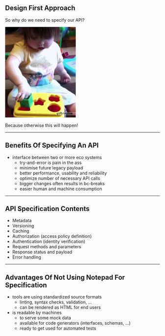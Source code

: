 ## Design First Approach

So why do we need to specify our API? <!-- .element: class="fragment" data-fragment-index="1" -->

![When the API is too much trouble...](../images/01-why.gif "When the API is too much trouble...") <!-- .element: class="fragment" data-fragment-index="3" -->

Because otherwise this will happen! <!-- .element: class="fragment" data-fragment-index="2" -->

---

## Benefits Of Specifying An API

* interface between two or more eco systems <!-- .element: class="fragment" -->
  * try-and-error is pain in the ass <!-- .element: class="fragment" -->
  * minimise future legacy payload <!-- .element: class="fragment" -->
  * better performance, usability and reliability <!-- .element: class="fragment" -->
  * optimize number of necessary API calls <!-- .element: class="fragment" -->
  * bigger changes often results in bc-breaks <!-- .element: class="fragment" -->
  * easier human and machine consumption <!-- .element: class="fragment" -->

---

## API Specification Contents 

* Metadata <!-- .element: class="fragment" -->
* Versioning <!-- .element: class="fragment" -->
* Caching <!-- .element: class="fragment" -->
* Authorization (access policy definition) <!-- .element: class="fragment" -->
* Authentication (identity verification) <!-- .element: class="fragment" -->
* Request methods and parameters <!-- .element: class="fragment" -->
* Response status and payload <!-- .element: class="fragment" -->
* Error handling <!-- .element: class="fragment" -->

---

## Advantages Of Not Using Notepad For Specification

* tools are using standardized source formats <!-- .element: class="fragment" -->
  * linting, syntax checks, validation, ...
  * can be rendered as HTML for end users
* is readable by machines <!-- .element: class="fragment" -->
  * to serve some mock data
  * available for code generators (interfaces, schemas, ...)
  * ready to get used for automated tests
